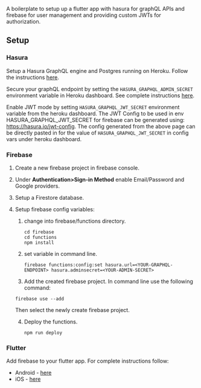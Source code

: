 A boilerplate to setup up a flutter app with hasura for graphQL APIs and firebase for user management and providing custom JWTs for authorization.

## Setup

### Hasura

Setup a Hasura GraphQL engine and Postgres running on Heroku. Follow the instructions [here](https://hasura.io/docs/1.0/graphql/manual/getting-started/heroku-simple.html).

Secure your graphQL endpoint by setting the `HASURA_GRAPHQL_ADMIN_SECRET` environment variable in Heroku dashboard. See complete instructions [here](https://hasura.io/docs/1.0/graphql/manual/deployment/heroku/securing-graphql-endpoint.html#heroku-secure).

Enable JWT mode by setting `HASURA_GRAPHQL_JWT_SECRET` environment variable from the heroku dashboard. The JWT Config to be used in env HASURA_GRAPHQL_JWT_SECRET for firebase can be generated using: https://hasura.io/jwt-config.
The config generated from the above page can be directly pasted in for the value of `HASURA_GRAPHQL_JWT_SECRET` in config vars under heroku dashboard.

### Firebase

1. Create a new firebase project in firebase console.

2. Under **Authentication>Sign-in Method** enable Email/Password and Google providers.

3. Setup a Firestore database.

4. Setup firebase config variables:

   1. change into firebase/functions directory.

      ```console
      cd firebase
      cd functions
      npm install
      ```

   2. set variable in command line.

      ```console
      firebase functions:config:set hasura.url=<YOUR-GRAPHQL-ENDPOINT> hasura.adminsecret=<YOUR-ADMIN-SECRET>
      ```

   3. Add the created firebase project. In command line use the following command:

   ```console
   firebase use --add
   ```

   Then select the newly create firebase project.

   4. Deploy the functions.

      ```console
      npm run deploy
      ```

### Flutter

Add firebase to your flutter app. For complete instructions follow:

- Android - [here](https://firebase.google.com/docs/flutter/setup?platform=android)
- iOS - [here](https://firebase.google.com/docs/flutter/setup?platform=ios)
